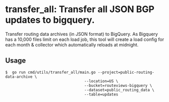 # transfer_all: Transfer all JSON BGP updates to bigquery.

Transfer routing data archives (in JSON format) to BigQuery. As Bigquery has
a 10,000 files limit on each load job, this tool will create a load config for
each month & collector which automatically reloads at midnight.

## Usage
  ```shell
  $  go run cmd/utils/transfer_all/main.go --project=public-routing-data-archive \
                                     --location=US \
                                     --bucket=routeviews-bigquery \
                                     --dataset=public_routing_data \
                                     --table=updates
  ```